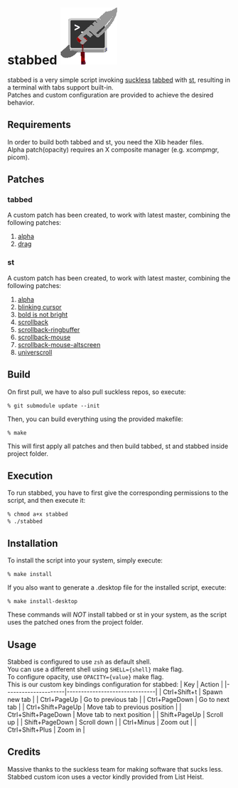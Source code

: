 # stabbed ![Screenshot](stabbed-icon.png)
stabbed is a very simple script invoking [suckless](https://suckless.org/) [tabbed](https://tools.suckless.org/tabbed/) with [st](https://st.suckless.org/),
resulting in a terminal with tabs support built-in.
<br>
Patches and custom configuration are provided to achieve the desired behavior.

## Requirements
In order to build both tabbed and st, you need the Xlib header files.
<br>
Alpha patch(opacity) requires an X composite manager (e.g. xcompmgr, picom).

## Patches
### tabbed
A custom patch has been created, to work with latest master, combining the following patches:
1. [alpha](https://tools.suckless.org/tabbed/patches/alpha/)
2. [drag](https://tools.suckless.org/tabbed/patches/drag/)

### st
A custom patch has been created, to work with latest master, combining the following patches:
1. [alpha](https://st.suckless.org/patches/alpha/)
2. [blinking cursor](https://st.suckless.org/patches/blinking_cursor/)
3. [bold is not bright](https://st.suckless.org/patches/bold-is-not-bright/)
4. [scrollback](https://st.suckless.org/patches/scrollback/)
5. [scrollback-ringbuffer](https://st.suckless.org/patches/scrollback/st-scrollback-ringbuffer-0.8.5.diff)
6. [scrollback-mouse](https://st.suckless.org/patches/scrollback/st-scrollback-mouse-20220127-2c5edf2.diff)
7. [scrollback-mouse-altscreen](https://st.suckless.org/patches/scrollback/st-scrollback-mouse-altscreen-20220127-2c5edf2.diff)
8. [universcroll](https://st.suckless.org/patches/universcroll/)

## Build
On first pull, we have to also pull suckless repos, so execute:
```
% git submodule update --init
```
Then, you can build everything using the provided makefile:
```
% make
```
This will first apply all patches and then build tabbed, st and stabbed inside project folder.

## Execution
To run stabbed, you have to first give the corresponding permissions to the script, and then execute it:
```
% chmod a+x stabbed
% ./stabbed
```

## Installation
To install the script into your system, simply execute:
```
% make install
```
If you also want to generate a .desktop file for the installed script, execute:
```
% make install-desktop
```
These commands will *NOT* install tabbed or st in your system, as the script uses the patched ones from the project folder.

## Usage
Stabbed is configured to use `zsh` as default shell.
<br>
You can use a different shell using `SHELL={shell}` make flag.
<br>
To configure opacity, use `OPACITY={value}` make flag.
<br>
This is our custom key bindings configuration for stabbed:
| Key                 | Action                        |
|---------------------|-------------------------------|
| Ctrl+Shift+t        | Spawn new tab                 |
| Ctrl+PageUp         | Go to previous tab            |
| Ctrl+PageDown       | Go to next tab                |
| Ctrl+Shift+PageUp   | Move tab to previous position |
| Ctrl+Shift+PageDown | Move tab to next position     |
| Shift+PageUp        | Scroll up                     |
| Shift+PageDown      | Scroll down                   |
| Ctrl+Minus          | Zoom out                      |
| Ctrl+Shift+Plus     | Zoom in                       |

## Credits
Massive thanks to the suckless team for making software that sucks less.
<br>
Stabbed custom icon uses a vector kindly provided from List Heist.
